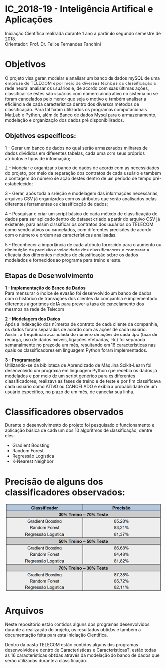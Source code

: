 # IC_2018-19 - Inteligência Artifical e Aplicações

Iniciação Científica realizada durante 1 ano a partir do segundo semestre de 2018.  
Orientador: Prof. Dr. Felipe Fernandes Fanchini  


# Objetivos

O projeto visa gerar, modelar e analisar um banco de dados mySQL de uma empresa de TELECOM e por meio de diversas técnicas de classificação e rede neural analisar os usuários e, de acordo com suas últimas ações, classificar se estes são usuários com número ainda ativo no sistema ou se foram cancelados pelo menor que seja o motivo e também analisar a eficiência de cada característica dentro dos diversos métodos de classificação. Para tal foram utilizados os programas computacionais MatLab e Python, além de Banco de dados Mysql para o armazenamento, modelação e organização dos dados pré disponibilizados.  

## Objetivos específicos:

1 - Gerar um banco de dados no qual serão armazenados milhares de dados divididos em diferentes tabelas, cada uma com seus próprios atributos e tipos de informação;  

2 - Modelar e organizar o banco de dados de acordo com as necessidades do projeto, por meio da separação dos contratos de cada usuário e também a contagem do número de ação destes dentro de um período de tempo pré-estabelecido;  

3 - Gerar, após toda a seleção e modelagem das informações necessárias, arquivos CSV já organizados com os atributos que serão analisados pelas diferentes ferramentas de classificação de dados;  

4 - Pesquisar e criar um script básico de cada método de classificação de dados para ser aplicado dentro do dataset criado a partir do arquivo CSV já existente, para assim classificar os contratos dos usuários do TELECOM como sendo ativos ou cancelados, com diferentes precisões de acordo com o número e ordem nas características analisadas.  

5 - Reconhecer a importância de cada atributo fornecido para o aumento ou diminuição da precisão e velocidade dos classificadores e comparar a eficácia dos diferentes métodos de classificação sobre os dados modelados e fornecidos ao programa para treino e teste.  



## Etapas de Desenvolvimento

**1 - Implementação do Banco de Dados**  
	Para mensurar o índice de evasão foi desenvolvido um banco de dados com o histórico de transações dos clientes da companhia e implementado diferentes algoritmos de IA para prever a taxa de cancelamento dos mesmos na rede de Telecom  

**2 - Modelagem dos Dados**  
Após a indexação dos números de contrato de cada cliente da companhia, os dados foram separados de acordo com as ações de cada usuário. Assim, a frequência acumulada do número de ações de cada tipo (taxa de recarga, uso de dados móveis, ligações efetuadas, etc) foi separada semanalmente no prazo de um mês, resultando em 16 características nas quais os classificadores em linguagem Python foram implementados.  

**3 - Programação**  
Utilizando-se da biblioteca de Aprendizado de Máquina Scikit-Learn foi desenvolvido um programa em linguagem Python que recebia os dados já modelados e por meio de um script genérico para os diferentes classificadores, realizava as fases de treino e de teste e por fim classificava cada usuário como ATIVO ou CANCELADO e exibia a probabilidade de um usuário específico, no prazo de um mês, de cancelar sua linha.  




# Classificadores observados

Durante o desenvolvimento do projeto foi pesquisado o funcionamento e aplicação básica de cada um dos 10 algoritmos de classificação, dentre eles:

- Gradient Boosting
- Random Forest
- Regressão Logística
- K-Nearest Neighbor



# Precisão de alguns dos classificadores observados:

![](imagens/precisao_treino_teste.PNG)



# Arquivos

Neste repositório estão contidos alguns dos programas desenvolvidos durante a realização do projeto, os resultados obtidos e também a documentação feita para esta Iniciação Científica.

Dentro da pasta TELECOM estão contidos alguns dos programas desenvolvidos e dentro de Caracteristicas e CaracteristicasT, estão todas as 16 características obtidas através da modelação do banco de dados que serão utilizadas durante a classificação.
